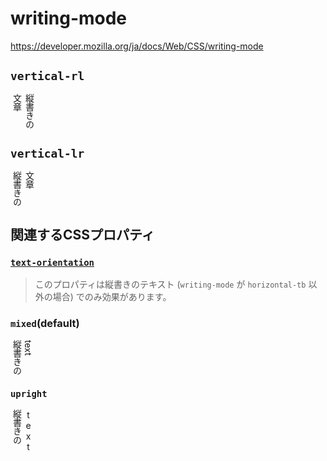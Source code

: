 # writing-mode

https://developer.mozilla.org/ja/docs/Web/CSS/writing-mode

## `vertical-rl`

<p style="writing-mode: vertical-rl;">
    縦書きの<br>文章
</p>

## `vertical-lr`

<p style="writing-mode: vertical-lr;">
    縦書きの<br>文章
</p>

## 関連するCSSプロパティ

### [`text-orientation`](https://developer.mozilla.org/ja/docs/Web/CSS/text-orientation)

> このプロパティは縦書きのテキスト (`writing-mode` が `horizontal-tb` 以外の場合) でのみ効果があります。

### `mixed`(default)

<p style="writing-mode: vertical-lr;">
    縦書きの<br>text
</p>

### `upright`

<p style="writing-mode: vertical-lr; text-orientation: upright">
    縦書きの<br>text
</p>
